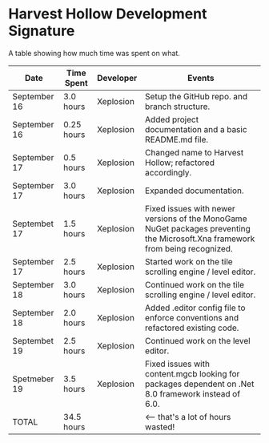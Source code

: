# Harvest Hollow Development Signature

A table showing how much time was spent on what.

| Date         | Time Spent | Developer |   Events
|--------------|------------|-----------|---------------------
| September 16 | 3.0 hours  | Xeplosion | Setup the GitHub repo. and branch structure.
| September 16 | 0.25 hours | Xeplosion | Added project documentation and a basic README.md file.
| September 17 | 0.5 hours  | Xeplosion | Changed name to Harvest Hollow; refactored accordingly.
| September 17 | 3.0 hours  | Xeplosion | Expanded documentation.
| Septembet 17 | 1.5 hours  | Xeplosion | Fixed issues with newer versions of the MonoGame NuGet packages preventing the Microsoft.Xna framework from being recognized.
| September 17 | 2.5 hours  | Xeplosion | Started work on the tile scrolling engine / level editor.
| September 18 | 3.0 hours  | Xeplosion | Continued work on the tile scrolling engine / level editor.
| September 18 | 2.0 hours  | Xeplosion | Added .editor config file to enforce conventions and refactored existing code.
| Septembet 19 | 2.5 hours  | Xeplosion | Continued work on the level editor.
| Spetmeber 19 | 3.5 hours  | Xeplosion | Fixed issues with content.mgcb looking for packages dependent on .Net 8.0 framework instead of 6.0.
| TOTAL        | 34.5 hours |           | <-- that's a lot of hours wasted!
